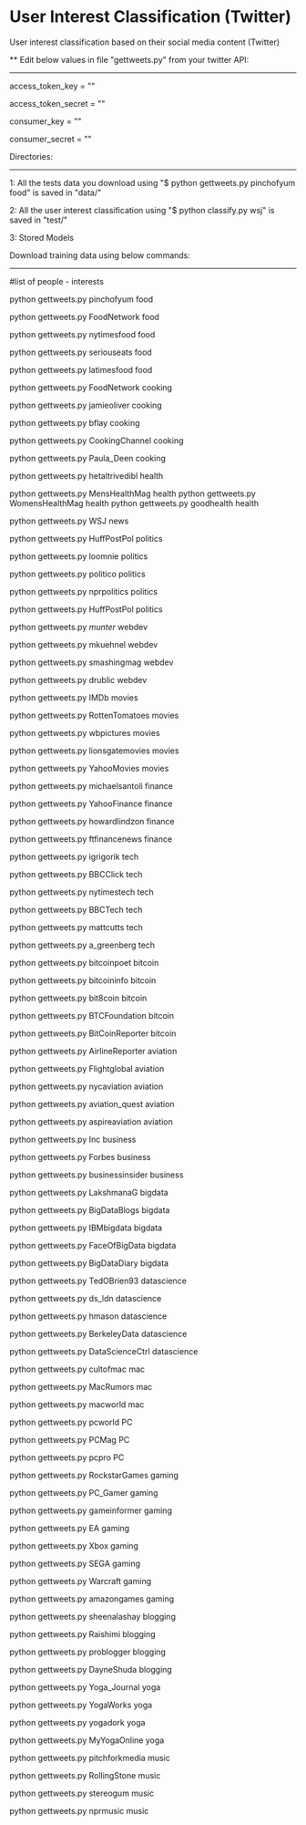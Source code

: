 User Interest Classification (Twitter)
======================================

User interest classification based on their social media content (Twitter)



** Edit below values in file "gettweets.py" from your twitter API:

------------------------------------------------------------------

access_token_key = ""

access_token_secret = ""

consumer_key = ""

consumer_secret = ""


Directories:

------------

1: All the tests data you download using "$ python gettweets.py pinchofyum food" is saved in "data/"

2: All the user interest classification using "$ python classify.py wsj" is saved in "test/"

3: Stored Models


Download training data using below commands:

--------------------------------------------
#list of people - interests

python gettweets.py pinchofyum food

python gettweets.py FoodNetwork food

python gettweets.py nytimesfood food

python gettweets.py seriouseats food

python gettweets.py latimesfood food


python gettweets.py FoodNetwork cooking

python gettweets.py jamieoliver cooking

python gettweets.py bflay cooking

python gettweets.py CookingChannel cooking

python gettweets.py Paula_Deen cooking


python gettweets.py hetaltrivedibl health

python gettweets.py MensHealthMag health
python gettweets.py WomensHealthMag health
python gettweets.py goodhealth health

python gettweets.py WSJ news

python gettweets.py HuffPostPol politics

python gettweets.py loomnie politics

python gettweets.py politico politics

python gettweets.py nprpolitics politics

python gettweets.py HuffPostPol politics


python gettweets.py _munter_ webdev

python gettweets.py mkuehnel webdev

python gettweets.py smashingmag webdev

python gettweets.py drublic webdev


python gettweets.py IMDb movies

python gettweets.py RottenTomatoes movies

python gettweets.py wbpictures movies

python gettweets.py lionsgatemovies movies

python gettweets.py YahooMovies movies


python gettweets.py michaelsantoli finance

python gettweets.py YahooFinance finance

python gettweets.py howardlindzon finance

python gettweets.py ftfinancenews finance


python gettweets.py igrigorik tech

python gettweets.py BBCClick tech

python gettweets.py nytimestech tech

python gettweets.py BBCTech tech

python gettweets.py mattcutts tech

python gettweets.py a_greenberg tech


python gettweets.py bitcoinpoet bitcoin

python gettweets.py bitcoininfo bitcoin

python gettweets.py bit8coin bitcoin

python gettweets.py BTCFoundation bitcoin

python gettweets.py BitCoinReporter bitcoin


python gettweets.py AirlineReporter aviation

python gettweets.py Flightglobal aviation

python gettweets.py nycaviation aviation

python gettweets.py aviation_quest aviation

python gettweets.py aspireaviation aviation 


python gettweets.py Inc business

python gettweets.py Forbes business

python gettweets.py businessinsider business



python gettweets.py LakshmanaG bigdata

python gettweets.py BigDataBlogs bigdata

python gettweets.py IBMbigdata bigdata

python gettweets.py FaceOfBigData bigdata

python gettweets.py BigDataDiary bigdata


python gettweets.py TedOBrien93 datascience

python gettweets.py ds_ldn datascience

python gettweets.py hmason datascience

python gettweets.py BerkeleyData datascience

python gettweets.py DataScienceCtrl datascience

python gettweets.py cultofmac mac

python gettweets.py MacRumors mac

python gettweets.py macworld mac



python gettweets.py pcworld PC

python gettweets.py PCMag PC

python gettweets.py pcpro PC


python gettweets.py RockstarGames gaming

python gettweets.py PC_Gamer gaming

python gettweets.py gameinformer gaming

python gettweets.py EA gaming

python gettweets.py Xbox gaming

python gettweets.py SEGA gaming

python gettweets.py Warcraft gaming

python gettweets.py amazongames gaming


python gettweets.py sheenalashay blogging

python gettweets.py Raishimi blogging

python gettweets.py problogger blogging

python gettweets.py DayneShuda blogging


python gettweets.py Yoga_Journal yoga

python gettweets.py YogaWorks yoga

python gettweets.py yogadork yoga

python gettweets.py MyYogaOnline yoga


python gettweets.py pitchforkmedia music

python gettweets.py RollingStone music

python gettweets.py stereogum music

python gettweets.py nprmusic music

